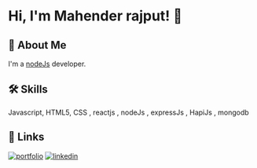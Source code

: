 
# Hi, I'm Mahender rajput! 👋


## 🚀 About Me
I'm a [nodeJs](https://nodejs.org/en/) developer.


## 🛠 Skills
Javascript, HTML5, CSS , reactjs , nodeJs , expressJs , HapiJs , mongodb  


## 🔗 Links
[![portfolio](https://img.shields.io/badge/my_portfolio-000?style=for-the-badge&logo=ko-fi&logoColor=white)]()
[![linkedin](https://img.shields.io/badge/linkedin-0A66C2?style=for-the-badge&logo=linkedin&logoColor=white)](https://www.linkedin.com/in/mahender-rajput-9ba900229/)
